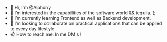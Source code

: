 - 👋 Hi, I’m @Alphony
- 👀 I’m interested in the capabilities of the software world && tequila. (;
- 🌱 I’m currently learning Frontend as well as Backend development.
- 💞️ I’m looking to collaborate on practical applications that can be applied to every day lifestyle.
- 📫 How to reach me: In me DM's !

<!---
Alphony/Alphony is a ✨ special ✨ repository because its `README.md` (this file) appears on your GitHub profile.
You can click the Preview link to take a look at your changes.
--->

